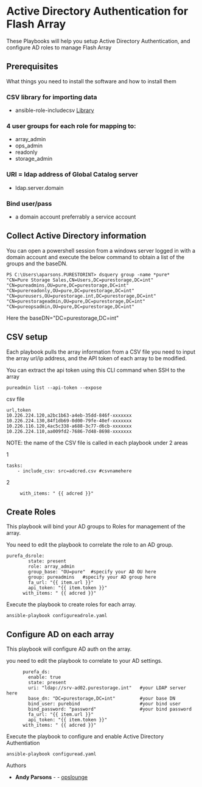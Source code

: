

# Active Directory Authentication for Flash Array

These Playbooks will help you setup Active Directory Authentication, and configure AD roles to manage Flash Array


## Prerequisites

What things you need to install the software and how to install them

### CSV library for importing data

- ansible-role-includecsv [Library](https://github.com/mkouhei/ansible-role-includecsv)

### 4 user groups for each role for mapping to:

- array_admin
- ops_admin
- readonly
- storage_admin

### URI = ldap address of Global Catalog server
- ldap.server.domain

### Bind user/pass
- a domain account preferrably a service account

## Collect Active Directory information

You can open a powershell session from a windows server logged in with a domain account and 
execute the below command to obtain a list of the groups and the baseDN. 

```
PS C:\Users\aparsons.PURESTORINT> dsquery group -name *pure*
"CN=Pure Storage Sales,CN=Users,DC=purestorage,DC=int"
"CN=pureadmins,OU=pure,DC=purestorage,DC=int"
"CN=purereadonly,OU=pure,DC=purestorage,DC=int"
"CN=pureusers,OU=purestorage.int,DC=purestorage,DC=int"
"CN=purestorageadmin,OU=pure,DC=purestorage,DC=int"
"CN=pureopsadmin,OU=pure,DC=purestorage,DC=int"
``` 
Here the baseDN="DC=purestorage,DC=int"

## CSV setup


Each playbook pulls the array information from a CSV file
you need to input the array url/ip address, and the API token of each array to be modified. 

You can extract the api token using this CLI command when SSH to the array

```
pureadmin list --api-token --expose
```
csv file 
```
url,token
10.226.224.120,a2bc1b63-a4eb-35dd-846f-xxxxxxx
10.226.224.130,84f1db69-0d00-79fe-40ef-xxxxxxx
10.226.116.120,4ac5c338-a688-3c77-d6cb-xxxxxxx
10.226.224.110,aa009fd2-7686-7d48-8698-xxxxxxx
```
NOTE: the name of the CSV file is called in each playbook under 2 areas

1
```
tasks:
    - include_csv: src=adcred.csv #csvnamehere
```
2
```
     with_items: " {{ adcred }}"
```


## Create Roles

This playbook will bind your AD groups to Roles for management of the array.

You need to edit the playbook to correlate the role to an AD group. 

```
purefa_dsrole:
        state: present
        role: array_admin 
        group_base: "OU=pure"  #specify your AD OU here
        group: pureadmins   #specify your AD group here
        fa_url: "{{ item.url }}"
        api_token: "{{ item.token }}"
      with_items: " {{ adcred }}"
```
Execute the playbook to create roles for each array. 

```
ansible-playbook configureadrole.yaml

```

## Configure AD on each array

This playbook will configure AD auth on the array. 

you need to edit the playbook to correlate to your AD settings. 

```
      purefa_ds:
        enable: true
        state: present
        uri: "ldap://srv-ad02.purestorage.int"   #your LDAP server here
        base_dn: "DC=purestorage,DC=int"         #your base DN
        bind_user: purebind                      #your bind user
        bind_password: "password"                #your bind password
        fa_url: "{{ item.url }}"
        api_token: "{{ item.token }}"
      with_items: " {{ adcred }}"
```

Execute the playbook to configure and enable Active Directory Authentiation

```
ansible-playbook configuread.yaml
```

Authors

* **Andy Parsons** - - [opslounge](https://github.com/opslounge)

